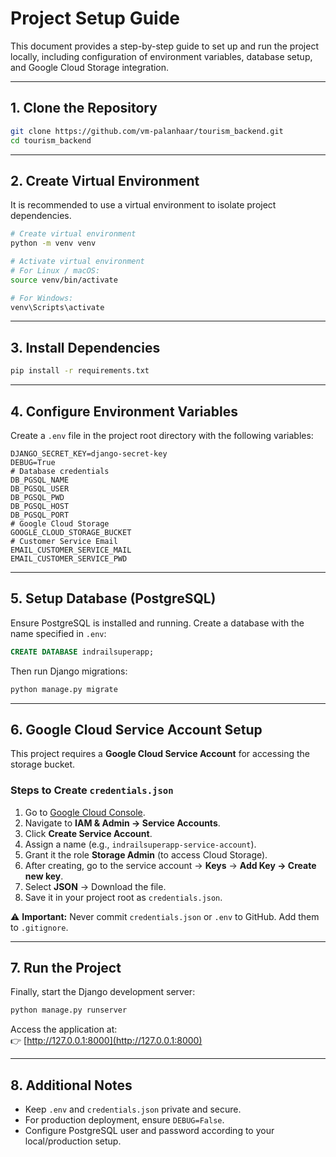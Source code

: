 # Project Setup Guide

This document provides a step-by-step guide to set up and run the project locally, including configuration of environment variables, database setup, and Google Cloud Storage integration.

---

## 1. Clone the Repository

```bash
git clone https://github.com/vm-palanhaar/tourism_backend.git
cd tourism_backend
```

---

## 2. Create Virtual Environment

It is recommended to use a virtual environment to isolate project dependencies.

```bash
# Create virtual environment
python -m venv venv

# Activate virtual environment
# For Linux / macOS:
source venv/bin/activate

# For Windows:
venv\Scripts\activate
```

---

## 3. Install Dependencies

```bash
pip install -r requirements.txt
```

---

## 4. Configure Environment Variables

Create a `.env` file in the project root directory with the following variables:

```env
DJANGO_SECRET_KEY=django-secret-key
DEBUG=True
# Database credentials
DB_PGSQL_NAME
DB_PGSQL_USER
DB_PGSQL_PWD
DB_PGSQL_HOST
DB_PGSQL_PORT
# Google Cloud Storage
GOOGLE_CLOUD_STORAGE_BUCKET
# Customer Service Email
EMAIL_CUSTOMER_SERVICE_MAIL
EMAIL_CUSTOMER_SERVICE_PWD
```

---

## 5. Setup Database (PostgreSQL)

Ensure PostgreSQL is installed and running. Create a database with the name specified in `.env`:

```sql
CREATE DATABASE indrailsuperapp;
```

Then run Django migrations:

```bash
python manage.py migrate
```

---

## 6. Google Cloud Service Account Setup

This project requires a **Google Cloud Service Account** for accessing the storage bucket.

### Steps to Create `credentials.json`

1. Go to [Google Cloud Console](https://console.cloud.google.com/).
2. Navigate to **IAM & Admin → Service Accounts**.
3. Click **Create Service Account**.
4. Assign a name (e.g., `indrailsuperapp-service-account`).
5. Grant it the role **Storage Admin** (to access Cloud Storage).
6. After creating, go to the service account → **Keys** → **Add Key → Create new key**.
7. Select **JSON** → Download the file.
8. Save it in your project root as `credentials.json`.

⚠️ **Important:** Never commit `credentials.json` or `.env` to GitHub. Add them to `.gitignore`.

---

## 7. Run the Project

Finally, start the Django development server:

```bash
python manage.py runserver
```

Access the application at:  
👉 [http://127.0.0.1:8000](http://127.0.0.1:8000)

---

## 8. Additional Notes

- Keep `.env` and `credentials.json` private and secure.
- For production deployment, ensure `DEBUG=False`.
- Configure PostgreSQL user and password according to your local/production setup.
